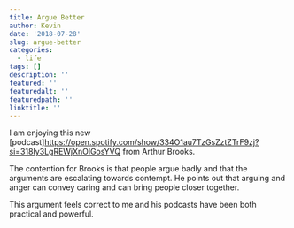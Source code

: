 ```yaml
---
title: Argue Better
author: Kevin
date: '2018-07-28'
slug: argue-better
categories:
  - life
tags: []
description: ''
featured: ''
featuredalt: ''
featuredpath: ''
linktitle: ''
---
```


I am enjoying this new [podcast]https://open.spotify.com/show/334O1au7TzGsZztZTrF9zj?si=318Iy3LgREWjXnOlGosYVQ from Arthur Brooks. 

The contention for Brooks is that people argue badly and that the arguments are escalating towards contempt. He points out that arguing and anger can  convey caring and can bring people closer together.

This argument feels correct to me and his podcasts have been both practical and powerful. 